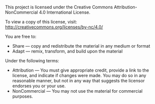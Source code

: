 This project is licensed under the Creative Commons Attribution-NonCommercial 4.0 International License.

To view a copy of this license, visit:
http://creativecommons.org/licenses/by-nc/4.0/

You are free to:
* Share — copy and redistribute the material in any medium or format
* Adapt — remix, transform, and build upon the material

Under the following terms:
* Attribution — You must give appropriate credit, provide a link to the license, and indicate if changes were made. You may do so in any reasonable manner, but not in any way that suggests the licensor endorses you or your use.
* NonCommercial — You may not use the material for commercial purposes.